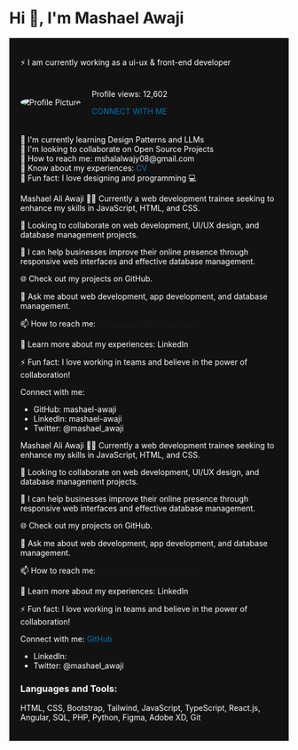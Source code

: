 <h1>Hi 👋, I'm Mashael Awaji</h1>

<div style="background-color: #121212; color: #fff; padding: 20px;">

⚡ I am currently working as a ui-ux & front-end developer

<div style="display: flex; align-items: center; margin-top: 20px;">

<img src="https://via.placeholder.com/150" alt="Profile Picture" style="border-radius: 50%; margin-right: 20px;">

<div>

<p>Profile views: 12,602</p>

<a href="mailto:mshalalwajy08@gmail.com" style="color: #0077b6; text-decoration: none;">CONNECT WITH ME</a>

</div>

</div>

<ul style="list-style-type: none; padding: 0; margin-top: 20px;">

<li>🌱 I'm currently learning Design Patterns and LLMs</li>

<li>👥 I'm looking to collaborate on Open Source Projects</li>

<li>📧 How to reach me: mshalalwajy08@gmail.com</li>

<li>📄 Know about my experiences: <a href="" style="color: #0077b6; text-decoration: none;">CV</a></li>

<li>🎨 Fun fact: I love designing and programming 💻</li>
</ul>


Mashael Ali Awaji
👩‍💻 Currently a web development trainee seeking to enhance my skills in JavaScript, HTML, and CSS.

👯 Looking to collaborate on web development, UI/UX design, and database management projects.

🤝 I can help businesses improve their online presence through responsive web interfaces and effective database management.

🌐 Check out my projects on GitHub.

💬 Ask me about web development, app development, and database management.

📫 How to reach me: mshalalwajy08@gmail.com

📄 Learn more about my experiences: LinkedIn

⚡ Fun fact: I love working in teams and believe in the power of collaboration!

Connect with me:
- GitHub: mashael-awaji
- LinkedIn: mashael-awaji
- Twitter: @mashael_awaji

Mashael Ali Awaji
👩‍💻 Currently a web development trainee seeking to enhance my skills in JavaScript, HTML, and CSS.

👯 Looking to collaborate on web development, UI/UX design, and database management projects.

🤝 I can help businesses improve their online presence through responsive web interfaces and effective database management.

🌐 Check out my projects on GitHub.

💬 Ask me about web development, app development, and database management.

📫 How to reach me: mshalalwajy08@gmail.com

📄 Learn more about my experiences: LinkedIn

⚡ Fun fact: I love working in teams and believe in the power of collaboration!

Connect with me:
<a href="https://github.com/mashael053" style="color: #0077b6; text-decoration: none;">GitHub</a>

- LinkedIn:
- Twitter: @mashael_awaji

### Languages and Tools:
HTML, CSS, Bootstrap, Tailwind, JavaScript, TypeScript, React.js, Angular, SQL, PHP, Python, Figma, Adobe XD, Git
</div>

